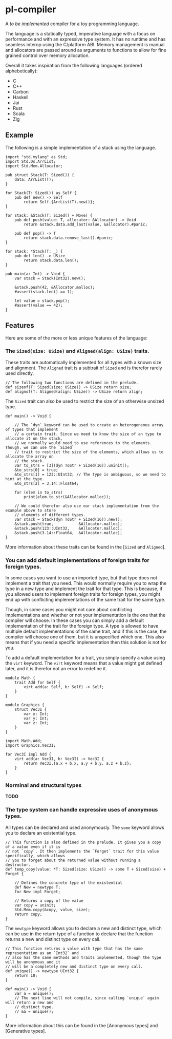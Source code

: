 # pl-compiler

A *to be implemented* compiler for a toy programming language.

The language is a statically typed, imperative language with a focus on performance and with
an expressive type system. It has no runtime and has seamless interop using the C/platform
ABI. Memory management is manual and allocators are passed around as arguments to functions
to allow for fine grained control over memory allocation.

Overall it takes inspiration from the following languages (ordered alphebetically):
- C
- C++
- Carbon
- Haskell
- Jai
- Rust
- Scala
- Zig

## Example

The following is a simple implementation of a stack using the language.

```mylang
import "std.mylang" as Std;
import Std.Ds.ArrList;
import Std.Mem.Allocator;

pub struct Stack(T: Sized()) {
    data: ArrList(T);
}

for Stack(T: Sized()) as Self {
    pub def new() -> Self
        return Self.{ArrList(T).new()};
}

for stack: &Stack(T: Sized() + Move) {
    pub def push(value: T, allocator: &Allocator) -> Void
        return &stack.data.add_last(value, &allocator).#panic;

    pub def pop() -> T
        return stack.data.remove_last().#panic;
}

for stack: *Stack(T: _) {
    pub def len() -> USize
        return stack.data.len();
}

pub main(a: Int) -> Void {
    var stack = Stack(Int32).new();
    
    &stack.push(42, &Allocator.malloc);
    #assert(stack.len() == 1);

    let value = stack.pop();
    #assert(value == 42);
}
```

## Features

Here are some of the more or less unique features of the language:

### The `Sized(size: USize)` and `Aligned(align: USize)` traits.

These traits are automatically implemented for all types with a known size and alignment.
The `Aligned` trait is a subtrait of `Sized` and is therefor rarely used directly.

```mylang
// The following two functions are defined in the prelude.
def sizeof(T: Sized(size: USize)) -> USize return size;
def alignof(T: Aligned(align: USize)) -> USize return align;
```

The `Sized` trait can also be used to restrict the size of an otherwise unsized type.

```mylang
def main() -> Void {

    // The `dyn` keyword can be used to create an heterogeneous array of types that implement
    // a certain trait. Since we need to know the size of an type to allocate it on the stack,
    // we normally would need to use references to the elements. Though, we can use the `Sized`
    // trait to restrict the size of the elements, which allows us to allocate the array on
    // the stack.
    var to_strs = [3](dyn ToStr + Sized(16)).uninit();
    &to_strs[0] = true;
    &to_strs[1] = 123::UInt32; // The type is ambiguous, so we need to hint at the type.
    &to_strs[2] = 3.14::Float64;

    for (elem in to_strs)
        print(elem.to_str(&Allocator.malloc));

    // We could therefor also use our stack implementation from the example above to store
    // elements of different types.
    var stack = Stack(dyn ToStr + Sized(16)).new();
    &stack.push(true,           &Allocator.malloc);
    &stack.push(123::UInt32,    &Allocator.malloc);
    &stack.push(3.14::Float64,  &Allocator.malloc);
}
```

More information about these traits can be found in the [`Sized` and `Aligned`].

### You can add default implementations of foreign traits for foreign types.

In some cases you want to use an imported type, but that type does not implement a trait that
you need. This would normally require you to wrap the type in a new type and implement the
trait for that type. This is because, if you allowed users to implement foreign traits for
foreign types, you might end up with conflicting implementations of the same trait for the
same type.

Though, in some cases you might not care about conflicting implementations and whether or not 
your implementation is the one that the compiler will choose. In these cases you can simply
add a default implementation of the trait for the foreign type. A type is allowed to have
multiple default implementations of the same trait, and if this is the case, the compiler will
choose one of them, but it is unspecified which one. This also means that if you need a
specific implementation then this solution is not for you.

To add a default implementation for a trait, you simply specify a value using the `virt`
keyword. The `virt` keyword means that a value might get defined later, and it is therefor not
an error to redefine it.

```mylang
module Math {
    trait Add for Self {
        virt add(a: Self, b: Self) -> Self;
    }
}

module Graphics {
    struct Vec3I {
        var x: Int;
        var y: Int;
        var z: Int;
    }
}

import Math.Add;
import Graphics.Vec3I;

for Vec3I impl Add {
    virt add(a: Vec3I, b: Vec3I) -> Vec3I {
        return Vec3I.{a.x + b.x, a.y + b.y, a.z + b.z};
    }
}
```

### Norminal and structural types

**TODO**

### The type system can handle expressive uses of anonymous types.

All types can be declared and used anonymously.
The `some` keyword allows you to declare an existential type.

```mylang
// This function is also defined in the prelude. It gives you a copy of a value even if it is
// not `copy`. It then implements the `Forget` trait for this value specifically, which allows
// you to forget about the returned value without running a destructor.
def temp_copy(value: *T: Sized(size: USize)) -> some T + Sized(size) + Forget {

    // Defines the concrete type of the existential
    def New = newtype T;
    for New impl Forget;

    // Returns a copy of the value
    var copy = uninit;
    Std.Mem.copy(&copy, value, size);
    return copy;
}
```

The `newtype` keyword allows you to declare a new and distinct type, which can be use in the
return type of a function to declare that the function returns a new and distinct type on
every call.

```mylang
// This function returns a value with type that has the same representation as an `Int32` and
// also has the same methods and traits implemented, though the type will be anonymous and it
// will be a completely new and distinct type on every call.
def unique() -> newtype UInt32 {
    return 10;
}

def main() -> Void {
    var a = unique();
    // The next line will not compile, since calling `unique` again will return a new and
    // distinct type.
    // &a = unique();
}
```

More information about this can be found in the [Anonymous types] and [Generative types].

